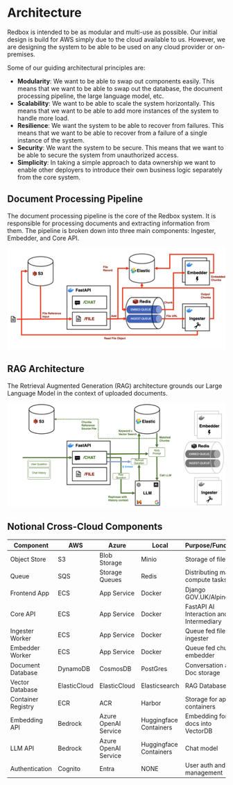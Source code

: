 # Architecture

Redbox is intended to be as modular and multi-use as possible. Our initial design is build for AWS simply due to the cloud available to us. However, we are designing the system to be able to be used on any cloud provider or on-premises.

Some of our guiding architectural principles are:

- **Modularity**: We want to be able to swap out components easily. This means that we want to be able to swap out the database, the document processing pipeline, the large language model, etc.
- **Scalability**: We want to be able to scale the system horizontally. This means that we want to be able to add more instances of the system to handle more load.
- **Resilience**: We want the system to be able to recover from failures. This means that we want to be able to recover from a failure of a single instance of the system.
- **Security**: We want the system to be secure. This means that we want to be able to secure the system from unauthorized access.
- **Simplicity**: In taking a simple approach to data ownership we want to enable other deployers to introduce their own business logic separately from the core system.

## Document Processing Pipeline

The document processing pipeline is the core of the Redbox system. It is responsible for processing documents and extracting information from them. The pipeline is broken down into three main components: Ingester, Embedder, and Core API.

![Document Processing Pipeline](../assets/document_processing_pipeline.png)


## RAG Architecture

The Retrieval Augmented Generation (RAG) architecture grounds our Large Language Model in the context of uploaded documents. 

![RAG Architecture](../assets/rag_architecture.png)


## Notional Cross-Cloud Components

| Component | AWS | Azure | Local | Purpose/Function |
|-----------|-----|-------|---------|----|
| Object Store | S3 | Blob Storage | Minio | Storage of files |
| Queue | SQS | Storage Queues | Redis | Distributing many compute tasks |
| Frontend App | ECS | App Service | Docker | Django GOV.UK/AlpineJS |
| Core API | ECS | App Service | Docker | FastAPI AI Interaction and DB Intermediary |
| Ingester Worker | ECS | App Service | Docker | Queue fed file ingester |
| Embedder Worker | ECS | App Service | Docker | Queue fed chunk embedder |
| Document Database | DynamoDB | CosmosDB | PostGres | Conversation and Doc storage |
| Vector Database | ElasticCloud | ElasticCloud | Elasticsearch | RAG Database |
| Container Registry | ECR | ACR | Harbor | Storage for app containers |
| Embedding API | Bedrock | Azure OpenAI Service | Huggingface Containers | Embedding for docs into VectorDB |
| LLM API | Bedrock | Azure OpenAI Service | Huggingface Containers | Chat model |
| Authentication | Cognito | Entra | NONE | User auth and management |
